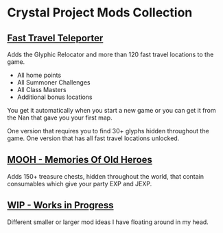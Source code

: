 # Crystal Project Mods Collection

## [Fast Travel Teleporter](mods/Fast%20Travel%20Teleporter/)
Adds the Glyphic Relocator and more than 120 fast travel locations to the game.

- All home points
- All Summoner Challenges
- All Class Masters
- Additional bonus locations

You get it automatically when you start a new game or you can get it from the Nan that gave you your first map.

One version that requires you to find 30+ glyphs hidden throughout the game.
One version that has all fast travel locations unlocked.

## [MOOH - Memories Of Old Heroes](mods/MOOH/)
Adds 150+ treasure chests, hidden throughout the world, that contain consumables which give your party EXP and JEXP.

## [WIP - Works in Progress](mods/WIP/)
Different smaller or larger mod ideas I have floating around in my head.